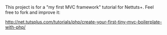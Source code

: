 This project is for a "my first MVC framework" tutorial for Nettuts+. Feel free to fork and improve it:

http://net.tutsplus.com/tutorials/php/create-your-first-tiny-mvc-boilerplate-with-php/
